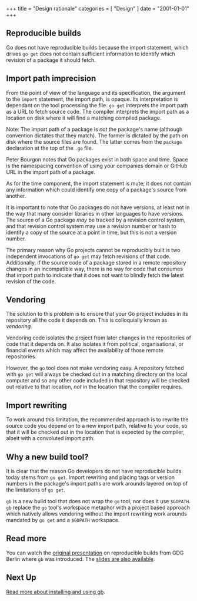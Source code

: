 +++
title = "Design rationale"
categories = [ "Design" ]
date = "2001-01-01"
+++
## Reproducible builds

Go does not have reproducible builds because the import statement, which drives `go get` does not contain sufficient information to identify which revision of a package it should fetch.

## Import path imprecision

From the point of view of the language and its specification, the argument to the `import` statement, the import path, is opaque. Its interpretation is dependant on the tool processing the file. `go get` interprets the import path as a URL to fetch source code. The compiler interprets the import path as a location on disk where it will find a matching compiled package.

Note: The import path of a package is _not_ the package's name (although convention dictates that they match). The former is dictated by the path on disk where the source files are found. The latter comes from the `package` declaration at the top of the `.go` file. 

Peter Bourgon notes that Go packages exist in both space and time. Space is the namespacing convention of using your companies domain or GitHub URL in the import path of a package.

As for the time component, the import statement is mute; it does not contain any information which could identify one copy of a package's source from another.

It is important to note that Go packages do not have versions, at least not in the way that many consider libraries in other languages to have versions. The source of a Go package _may_ be tracked by a revision control system, and that revision control system may use a revision number or hash to identify a copy of the source at a point in time, but this is not a version number.

The primary reason why Go projects cannot be reproducibly built is two independent invocations of `go get` may fetch revisions of that code. Additionally, if the source code of a package stored in a remote repository changes in an incompatible way, there is no way for code that consumes that import path to indicate that it does not want to blindly fetch the latest revision of the code.

## Vendoring

The solution to this problem is to ensure that your Go project includes in its repository all the code it depends on. This is colloquially known as _vendoring_. 

Vendoring code isolates the project from later changes in the repositories of code that it depends on. It also isolates it from political, organisational, or financial events which may affect the availability of those remote repositories.

However, the `go` tool does not make vendoring easy. A repository fetched with `go get` will always be checked out in a matching directory on the local computer and so any other code included in that repository will be checked out relative to that location, _not_ in the location that the compiler requires.

## Import rewriting

To work around this limitation, the recommended approach is to rewrite the source code you depend on to a new import path, relative to your code, so that it will be checked out in the location that is expected by the compiler, albeit with a convoluted import path.

## Why a new build tool?

It is clear that the reason Go developers do not have reproducible builds today stems from `go get`. Import rewriting and placing tags or version numbers in the package's import paths are work arounds layered on top of the limitations of `go get`.

`gb` is a new build tool that does not wrap the `go` tool, nor does it use `$GOPATH`. `gb` replace the `go` tool's workspace metaphor with a project based approach which natively allows vendoring without the import rewriting work arounds mandated by `go get` and a `$GOPATH` workspace.

## Read more

You can watch the [original presentation](https://www.youtube.com/watch?v=c3dW80eO88I) on reproducible builds from GDG Berlin where `gb` was introduced. The [slides are also available](http://go-talks.appspot.com/github.com/davecheney/presentations/reproducible-builds.slide#1).

## Next Up

[Read more about installing and using gb](/docs/install).
